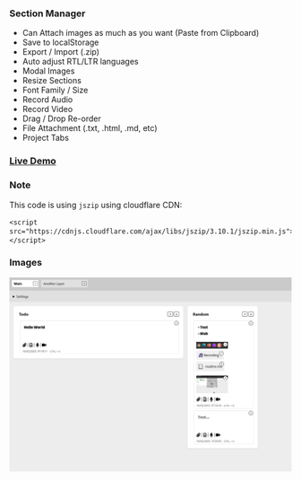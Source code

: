 ### Section Manager
- Can Attach images as much as you want (Paste from Clipboard)
- Save to localStorage
- Export / Import (.zip)
- Auto adjust RTL/LTR languages
- Modal Images
- Resize Sections
- Font Family / Size
- Record Audio
- Record Video
- Drag / Drop Re-order
- File Attachment (.txt, .html, .md, etc)
- Project Tabs

### [Live Demo](https://ixjb94.github.io/section-manager/)

### Note
This code is using `jszip` using cloudflare CDN:    
```
<script src="https://cdnjs.cloudflare.com/ajax/libs/jszip/3.10.1/jszip.min.js"></script>
```

### Images
![Image](https://raw.githubusercontent.com/ixjb94/section-manager/master/img12.png "Image")